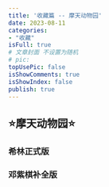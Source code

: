 ```yaml
---
title: '收藏篇 -- 摩天动物园'
date: 2023-08-11
categories:
- "收藏"
isFull: true
# 文章封面 不设置为随机
# pic:
topUsePic: false
isShowComments: true
isShowIndex: false
publish: true
---
```


## :star:摩天动物园:star: 


### 希林正式版
<!-- 希林 -->

<!-- <iframe src="//player.bilibili.com/player.html?aid=361492188&bvid=BV1T94y1i7iN&cid=1211193535&page=1" scrolling="no" border="0" frameborder="no" framespacing="0" allowfullscreen="true"> </iframe> -->
<PlayVideo aid="361492188" cid="1211193535" page="1"/>

### 邓紫棋补全版

<!-- 邓紫棋 -->
<PlayVideo aid="361316914" cid="1206716398" page="1"/>
